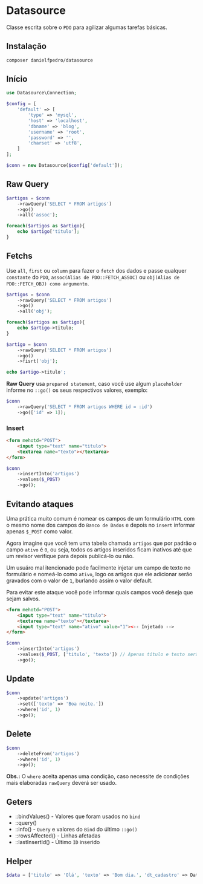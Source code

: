 # Datasource
Classe escrita sobre o `PDO` para agilizar algumas tarefas básicas.

## Instalação
```bash
composer danielfpedro/datasource
```

## Início
```php
use Datasource\Connection;

$config = [
	'default' => [
		'type' => 'mysql',
		'host' => 'localhost',
		'dbname' => 'blog',
		'username' => 'root',
		'password' => '',
		'charset' => 'utf8',
	]
];

$conn = new Datasource($config['default']);
```

## Raw Query
```php
$artigos = $conn
	->rawQuery('SELECT * FROM artigos')
	->go()
	->all('assoc');

foreach($artigos as $artigo){
	echo $artigo['titulo'];
}
```
## Fetchs
Use `all`, `first` ou `column` para fazer o `fetch` dos dados e passe qualquer `constante` do `PDO`, `assoc(Alias de PDO::FETCH_ASSOC)` ou `obj(Alias de PDO::FETCH_OBJ) como argumento`.
```php
$artigos = $conn
	->rawQuery('SELECT * FROM artigos')
	->go()
	->all('obj');

foreach($artigos as $artigo){
	echo $artigo->titulo;
}

$artigo = $conn
	->rawQuery('SELECT * FROM artigos')
	->go()
	->fisrt('obj');

echo $artigo->titulo';

```

**Raw Query** usa `prepared statement`, caso você use algum `placeholder` informe no `::go()` os seus respectivos valores, exemplo:
```php
$conn
	->rawQuery('SELECT * FROM artigos WHERE id = :id')
	->go(['id' => 1]);

```
### Insert
```html
<form mehotd="POST">
	<input type="text" name="titulo">
	<textarea name="texto"></textarea>
</form>
```
```php
$conn
	->insertInto('artigos')
	->values($_POST)
	->go();
````

## Evitando ataques

Uma prática muito comum é nomear os campos de um formulário `HTML` com o mesmo nome dos campos do `Banco de Dados` e depois no `insert` informar apenas `$_POST` como valor.

Agora imagine que você tem uma tabela chamada `artigos` que por padrão o campo `ativo` é `0`, ou seja, todos os artigos inseridos ficam inativos até que um revisor verifique para depois publicá-lo ou não.

Um usuáro mal itencionado pode facilmente injetar um campo de texto no formulário e nomeá-lo como `ativo`, logo os artigos que ele adicionar serão gravados com o valor de `1`, burlando assim o valor default.

Para evitar este ataque você pode informar quais campos você deseja que sejam salvos.
```html
<form mehotd="POST">
	<input type="text" name="titulo">
	<textarea name="texto"></textarea>
	<input type="text" name="ativo" value="1"><-- Injetado -->
</form>
```
```php
$conn
	->insertInto('artigos')
	->values($_POST, ['titulo', 'texto']) // Apenas título e texto serão salvos.
	->go();
```

## Update
```php
$conn
	->update('artigos')
	->set(['texto' => 'Boa noite.'])
	->where('id', 1)
	->go();
```
## Delete
```php
$conn
	->deleteFrom('artigos')
	->where('id', 1)
	->go();
```

**Obs.:** O `where` aceita apenas uma condição, caso necessite de condições mais elaboradas `rawQuery` deverá ser usado.

## Geters
* ::bindValues() - Valores que foram usados no `bind`
* ::query()
* ::info() - `Query` e valores do `Bind` do último `::go()`
* ::rowsAffected() - Linhas afetadas
* ::lastInsertId() - Último `ID` inserido

## Helper
```php
$data = ['titulo' => 'Olá', 'texto' => 'Bom dia.', 'dt_cadastro' => Datasource::now()];
```